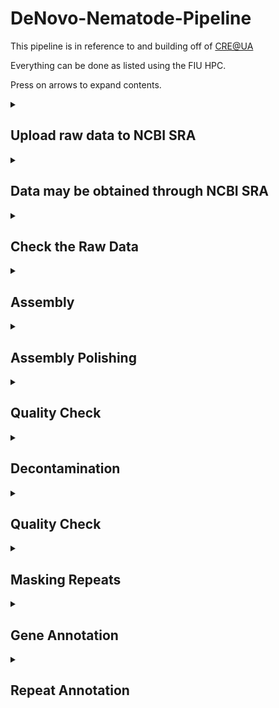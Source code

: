 # DeNovo-Nematode-Pipeline
This pipeline is in reference to and building off of [CRE@UA](https://github.com/BamaComputationalBiology/CRE-UA/blob/main/CRE-Pipeline.md)

Everything can be done as listed using the FIU HPC. 

Press on arrows to expand contents.


<details>
<summary>
	
## Upload raw data to NCBI SRA
</summary>

It is a good idea to upload your raw reads to the Sequence Read Archive (SRA) so that it is stored off your system and you can come back and download it if needed. You may also place an embargo on it so that the data will not be public until your paper is published. This is also a good idea because it may take a month to process and you don't want to be worried about this while also trying to publish (most journals require the raw data to be available during the time of review).

</details>



<details>
<summary>
	
## Data may be obtained through NCBI SRA
</summary>

**If you have your own data, skip this part!**

<details>
<summary>Nanopore</summary>
```
module load sratoolkit-3.0.0
```

Go to NCBI SRA and search _Oscheius_. use the filters at the side to narrow it down to genome and nanopore reads. Find the sra ID for _Oscheius_ sp.G, the number is **SRR16242712**
```
fasterq-dump SRR16242712
#this will take a while and give you no feedback so just believe it will work.
```

If successful you should have a file named SRR16242712.fastq with 18G of data. Type ls -lh to see this.
</details>



<details>
<summary>Illumina</summary>
```
fasterq-dump SRR16242711
```

If successful you should have a file named SRR16242711_1.fastq and SRR16242711_2.fastq both with 5.4G of data. Type ls -lh to see this.
</details>



</details>



<details>
<summary> 

## Check the Raw Data
</summary>

[fastqc](https://www.bioinformatics.babraham.ac.uk/projects/fastqc/) is a program to assess the quality of raw reads and give some basic stats. 

```
module load fastqc-0.11.7-gcc-8.2.0-gia624n
fastqc /path/to/reads.fastq
```
The output will be a .html report. To download this from the hpc, exit ssh and log in via sftp:
```
exit
sftp username@hpclogin01.fiu.edu
get *.html
exit
```
You will then need to navigate to your home directory on your computer and open the file in a browser.

**Some questions to pay attention to:**

1. What is the smallest read?
2. What is the largest read?
3. What is the median read length?
4. What is the theoretical coverage of the genome (Size of genome/(median read legth * number of reads)) OR (size of genome/file size)
5. Are there adapter sequences you may need to trim? If there are you should use a software like [Trimmomatic](http://www.usadellab.org/cms/index.php?page=trimmomatic) or [Trimgalore](https://github.com/FelixKrueger/TrimGalore/blob/master/Docs/Trim_Galore_User_Guide.md) to trim the adapter sequences off and run fastqc again. Trimgalore is a module on the HPC but Trimmomatic will have to be installed by the user.

</details>



</details>



<details>
<summary>
	
## Assembly
</summary>

It is a good idea to try multiple assembly methods and compare to choose the 'best' one. Best typically means most complete and contiguous. You could try with different softwares, different input data, and different amounts of input data. You can then use that 'best' one for annotation. 

We have tried assembly with:

* flye

* nextdenovo

* verkko

* hifiasm


Flye and nextdenovo use ONT and illumina data. Verkko and hifiasm use pacbio and ONT. 


--------------------------------------------------------------------------------------------------------------------------------------------------------------

<details>
<summary>nextDenovo</summary>

https://github.com/Nextomics/NextDenovo

Between flye and nextdenovo, we find nextDenovo to generally be better and more contiguous.
```
#create the input file
ls SRR16242712.fastq > input.fofn
```

```
#create the configuration file for assembly
vi run.cfg
```

Press[i] for insert and copy and paste the below section (this was obtained by going to nextDenovo documentation and copying the run.cfg file. Then we correct a few lines for our data, like genome size for example. If you don't know the genome size you can estimate it from a related species or use the option auto.

```
[General]
job_type = local
job_prefix = nextDenovo
task = all
rewrite = yes
deltmp = yes
parallel_jobs = 20
input_type = raw
read_type = ont # clr, ont, hifi
input_fofn = input.fofn
workdir = PB127

[correct_option]
read_cutoff = 1k
genome_size = 120M # estimated genome size, I know because I've already assembled this one
sort_options = -m 20g -t 15
minimap2_options_raw = -t 8
pa_correction = 3
correction_options = -p 15

[assemble_option]
minimap2_options_cns = -t 8
nextgraph_options = -a 1
```

Save by pressing [esc], type ':wq' and press [enter]

```
#create the script to run nextDenovo and create an assembled genome
vi assemble.sh
```

Press [i] for insert mode and copy the below script

```
#!/bin/bash

#SBATCH --account iacc_jfierst
#SBATCH --qos highmem1
#SBATCH --partition highmem1
#SBATCH --output=out_%assemble.log
#SBATCH --mail-user=vegge003@fiu.edu 	#use your own email instead
#SBATCH --mail-type=ALL

module load nextDenovo-2.5.0

nextDenovo run.cfg
```

Save by pressing [esc], type ':wq' and press [enter]


Run the script with: 
```
sbatch assemble.sh
```

To see if your job is running type the following command:
```
squeue --me
```

There is a common issue some face and you may need to load modules before you run the script. In which case use:
```
module load nextDenovo-2.5.0
sbatch assemble.sh
```

The final assembly result is at 03.ctg_graph/nd.asm.fasta

Basic statistics for the assembly are at 03.ctg_graph/nd.asm.fasta.stat
</details>

<details>
	<summary>Flye</summary>
	

https://canu.readthedocs.io/en/latest/quick-start.html#quickstart

The Canu module is available on HPC but I run into a problem with java when trying to use the module. Additionally, Flye is not available, and we don't use these programs enough to request their download. Thus, I've just created conda environments for these. You can try using the anaconda module on HPC (module load anaconda2), but I downloaded my own anaconda a long time ago. You can get the linux version of anaconda here: https://www.anaconda.com/download
Miniconda or Mamba probably work too, I just haven't tried.


Get Canu
```
conda create -n canu
conda activate canu
	#if conda activate doesn't work, try source activate
conda install -c bioconda canu
```

Create script
```
vi canu_correction.sh
```
Hit [i] for insertion mode and copy/paste the following:

```
#!/bin/bash

#SBATCH --account iacc_jfierst
#SBATCH --qos highmem1
#SBATCH --partition highmem1
#SBATCH --output=out_%canu_correct.log
#SBATCH --mail-user=vegge003@fiu.edu   #use your own email
#SBATCH --mail-type=ALL

#conda activate canu

canu -correct -p PB127_canu -d canu_out genomeSize=120M useGrid=false -nanopore-raw ./SRR16242712.fastq
```

Save by pressing [esc], type ':wq' and press [enter]


Run the script with: 
```
sbatch canu_correction.sh
```

To see if your job is running type the following command:
```
squeue --me
```

This job took 2.5 days to finish, but could be sped up by giving it more resources. Try adding "#SBATCH -n 8" and "#SBATCH --mem=128G" to the script.

The output is in canu_out. The corrected reads are the file: *.correctedReads.fasta.gz

However, an error is thrown because some of the read names match in the first column. To fix this we unzip the file, and replace the spaces with underscores so that the whole column is one long name. 

```
gunzip *.correctedReads.fasta.gz
cat *.correctedReads.fasta | sed 's/ /_/g' > correctedReads2.fasta
```

-----------------------------------------------------------------------------------------------------------------------------------------------------------

https://github.com/fenderglass/Flye

Get Flye
```
conda create -n flye
conda activate flye
	#if conda activate doesn't work, try source activate
conda install -c bioconda flye
```

Create the script
```
vi flye_assemble.sh
```

Hit [i] for insertion mode and copy/paste the following:
```
#!/bin/bash

#SBATCH --account iacc_jfierst
#SBATCH --qos highmem1
#SBATCH --partition highmem1
#SBATCH --output=out_%assembly.log
#SBATCH --mail-user=vegge003@fiu.edu   #use your own email
#SBATCH --mail-type=ALL

#conda activate flye    

flye --nano-corr ./canu_out/PB127_canu.correctedReads2.fasta -o flye_assembly -t 8 --genome-size 120M
```
Save and exit by pressing [esc], typing ":wq" and then [enter]

Run the script with: 
```
sbatch flye_assemble.sh
```

To see if your job is running type the following command:
```
squeue --me
```

The final assembly is in ./flye_assembly/assembly.fasta

This took approximately 4hrs to assemble a worm genome ~100Mb

</details>

Before starting Verkko or hifiasm, you may want to select for ultra-long ONT reads (50kb and up). You can do this with awk:
```
awk 'BEGIN {RS = "@"; ORS = ""} NR > 1 {getline seq; getline sep; getline qual; if (length(seq) >= MIN_SIZE) print "@"$0, seq, sep, qual}' MIN_SIZE=50000 ontReads.fastq > filteredONT.fastq
```

<details>
	<summary>Verkko</summary>

https://github.com/marbl/verkko

Verkko does not do well with little coverage.

Install Verkko with Conda:
```
conda create -n verkko -c conda-forge -c bioconda -c defaults verkko
conda activate verkko
	#if conda activate doesn't work, try source activate
```

Create the script:
```
vi verkko.sh
```

Press[i] for instertion and copy/paste the following:
```
#!/bin/bash

#SBATCH --account iacc_jfierst
#SBATCH --qos highmem1
#SBATCH --partition highmem1
# Number of nodes
#SBATCH -N 1

# Number of tasks
#SBATCH -n 16

#SBATCH --output=out_verkko.log
#SBATCH --mail-user=vegge003@fiu.edu   #use your own email
#SBATCH --mail-type=ALL

#conda activate verkko 

export VERKKO=/your/path/to/verkko/bin

verkko -d <work-directory> --hifi <hifi-fastq-files> --nano <ont-fastq-files>
```
Save and exit by pressing [esc], typing ":wq" and then [enter]

Run the script with: 
```
sbatch verkko.sh
```

To see if your job is running type the following command:
```
squeue --me
```

The SnakeMake script that Verkko runs on specifies 4CPUs, thus an error will occur if you are trying to run it on HPC without specifying the cores (#SBATCH -n 16)

The assembly is in the output directory and named assembly.fasta

This takes about 2 hours to complete on a worm genome (~100Mb)
 
</details>

<details>
	<summary>Hifiasm</summary>

https://github.com/chhylp123/hifiasm

https://hifiasm.readthedocs.io/en/latest/faq.html

Install Hifiasm with git or conda:

Git
```
git clone https://github.com/chhylp123/hifiasm
cd hifiasm
make
```

Conda
```
conda create -n hifiasm
conda activate hifiasm
	#if conda activate doesn't work, try source activate
conda install -c bioconda hifiasm
```

Create the script:
```
vi hifiasm_assembly.sh
```

Press[i] for instertion and copy/paste the following:
```
#!/bin/bash

#SBATCH --account iacc_jfierst
#SBATCH --qos highmem1
#SBATCH --partition highmem1
#SBATCH --output=out_hifi.log
#SBATCH --mail-user=vegge003@fiu.edu  #insert your own email
#SBATCH --mail-type=ALL


#pacbio reads only
hifiasm -o sample.asm -t 32 /path/to/hifi_reads.fastq


#pacbio with nanopore reads over 50kb
hifiasm -o sample.asm -t 32 --ul /path/to/filteredONT.fastq /path/to/hifi_reads.fastq

#if you installed with git then you need to include the full path to hifiasm
#make sure to comment out the option you do not want
#if you have it installed as a conda environment, make sure to load the environment before running the script
```

Save and exit by pressing [esc], typing ":wq" and then [enter]

Run the script with: 
```
sbatch hifiasm_assembly.sh
```

To see if your job is running type the following command:
```
squeue --me
```
Takes about 1 hour on a 100Mb worm genome. 

When complete, your assembly files are .gfa files, which are information about the overlap graphs. To change them into fasta files you can use awk:
```
awk '/^S/{print ">"$2;print $3}' test.p_ctg.gfa > test.p_ctg.fa
```

</details>

</details>


<details>
<summary>
	
## Assembly Polishing
</summary>

Illumina has a higher base calling accuracy than nanopore (although nanopore may be catching up soon). Therefore we "polish" the assembly by correcting the long read assembly with Illumina short read data. This applies less with HiFi data since it reached a Q20 (99%) quality score. I'm not sure where the community stands on correcting HiFi reads with Illumina. 

---------------------------------------------------------------------------------------------------------------------------------------------------------------

If you assembled with NextDenovo, proceed with NextPolish. If you assembled with Flye, proceed with Pilon.

<details>
<summary>NextPolish</summary>

https://github.com/Nextomics/NextPolish
```
#create the input file
ls SRR16242711_1.fastq SRR16242711_2.fastq > sgs.fofn
```

Modify the run.cfg file by typing 'vi run.cfg' and hit [i] for insert. Delete the existing code and copy/paste the following:

```
[General]
job_type = local
job_prefix = nextPolish
task = best
rewrite = yes
rerun = 3
parallel_jobs = 6
multithread_jobs = 5
genome = /your/path/to/03.ctg_graph/nd.asm.fasta #genome file
genome_size = 120M
workdir = ./01_rundir
polish_options = -p {multithread_jobs}

[sgs_option]
sgs_fofn = ./sgs.fofn
sgs_options = -max_depth 100 -bwa
```

Create a script for polishing by typing 'vi polish.sh', hit [i] for insert, and copy/paste the following:

```
#!/bin/bash

#SBATCH --account iacc_jfierst
#SBATCH --qos highmem1
#SBATCH --partition highmem1
#SBATCH --output=out_%polish.log
#SBATCH --mail-user=vegge003@fiu.edu   #use your email
#SBATCH --mail-type=ALL

module load nextPolish-1.4.0   #might need to load before running script

nextPolish run.cfg
```

Run the script. The output will be a file with pid***** and a directory named 01_rundir. The directory contains genome.nextpolish.fasta (the polished genome) and genome.nextpolish.fasta.stat (stats about the corrections made). Please rename the file if working with multiple genomes because all will come out with the same name and it could get confusing. 

</details>

<details>
<summary>Pilon</summary>

https://github.com/broadinstitute/pilon

Create the script:
```
vi pilon.sh
```

Hit [i] for insertion mode and copy/paste the following:
```
#!/bin/bash

#SBATCH --account account_name
#SBATCH --qos node_name
#SBATCH --partition node_name
#SBATCH --output=out_%pilon.log
#SBATCH --mail-user=username@email.com   #use your own email
#SBATCH --mail-type=ALL

module load pilon-1.22-gcc-8.2.0-33xdiwt

FORWARD=[PATH TO FASTQ_1]
REVERSE=[PATH TO FASTQ_2]
LINE_NAME=PB127 ## YOUR LINE
mkdir ./pilon_out/

## ROUND 1 ##
GENOME=[ path to assembled genome]
#index genome 
bwa index ${GENOME}
#align reads
bwa mem -t 8 -M ${GENOME} ${FORWARD} ${REVERSE}  > ./pilon_out/bwa.sam
#sam to bam
samtools view -Sb ./pilon_out/bwa.sam > ./pilon_out/bwa.bam
##Sort and index the BAM 
samtools sort ./pilon_out/bwa.bam -o ./pilon_out/bwa.sort
samtools index ./pilon_out/bwa.sort

##Pilon it 
java -Xmx12G -jar /share/apps/bioinfoJava/pilon-1.22.jar --genome ${GENOME} --frags ./pilon_out/bwa.sort --output ./pilon_out/${LINE_NAME}_pilon1

## ROUND 2 ##
GENOME=./pilon_out/${LINE_NAME}_pilon1.fasta 
#index genome 
bwa index ${GENOME}
#align reads
bwa mem -t 8 -M ${GENOME} ${FORWARD} ${REVERSE}  > ./pilon_out/bwa.sam
#sam to bam
samtools view -Sb ./pilon_out/bwa.sam > ./pilon_out/bwa.bam
##Sort and index the BAM 
samtools sort ./pilon_out/bwa.bam -o ./pilon_out/bwa.sort
samtools index ./pilon_out/bwa.sort


##Pilon it 
java -Xmx12G -jar /share/apps/bioinfoJava/pilon-1.22.jar --genome ${GENOME} --frags ./pilon_out/bwa.sort --output ./pilon_out/${LINE_NAME}_pilon2


## ROUND 3 ##
GENOME=./pilon_out/${LINE_NAME}_pilon2.fasta 
#index genome 
bwa index ${GENOME}
#align reads
bwa mem -t 8 -M ${GENOME} ${FORWARD} ${REVERSE}  > ./pilon_out/bwa.sam
#sam to bam
samtools view -Sb ./pilon_out/bwa.sam > ./pilon_out/bwa.bam
##Sort and index the BAM 
samtools sort ./pilon_out/bwa.bam -o ./pilon_out/bwa.sort
samtools index ./pilon_out/bwa.sort

##Pilon it 
java -Xmx12G -jar /share/apps/bioinfoJava/pilon-1.22.jar --genome ${GENOME} --frags ./pilon_out/bwa.sort --output ./pilon_out/${LINE_NAME}_pilon3



## ROUND 4 ##
GENOME=./pilon_out/${LINE_NAME}_pilon3.fasta 
#index genome 
bwa index ${GENOME}
#align reads
bwa mem -t 8 -M ${GENOME} ${FORWARD} ${REVERSE}  > ./pilon_out/bwa.sam
#sam to bam
samtools view -Sb ./pilon_out/bwa.sam > ./pilon_out/bwa.bam
##Sort and index the BAM 
samtools sort ./pilon_out/bwa.bam -o ./pilon_out/bwa.sort
samtools index ./pilon_out/bwa.sort

##Pilon it 
java -Xmx12G -jar /share/apps/bioinfoJava/pilon-1.22.jar --genome ${GENOME} --frags ./pilon_out/bwa.sort --output ./:pilon_out/${LINE_NAME}_pilon4
```

</details>

</details>

<details>

<summary>
	
## Quality Check
</summary>

Assembly quality has various measures. Things like N50, contig number, assembly size, k-mer counting, and gene presence/absence can all be indications of how good an assembly may be. It is a good idea to try multiple assembly methods and use these metrics to compare them. The "best" assembly is usually the most complete and contiguous. QUAST is particularly nice for comparing multiple assemblies at once.

<details>
<summary>BUSCO</summary>

We need to download the nematode dataset so that we can run busco in offline mode. 

```
wget --no-check-certificate https://busco-data.ezlab.org/v5/data/lineages/nematoda_odb10.2020-08-05.tar.gz
tar -xvzf nematoda_odb10.2020-08-05.tar.gz
```

type 'vi busco.sh' to create a script, hit [i], and copy/paste the lines below:

```
#!/bin/bash

#SBATCH --account account_name
#SBATCH --qos node_name
#SBATCH --partition node_name
#SBATCH --output=out_%busco.log
#SBATCH --mail-user=username@email.com   #use your own email
#SBATCH --mail-type=ALL


module load busco/5.4.7 	#might need to load before running script

export AUGUSTUS_CONFIG_PATH="/your/path/to/Augustus"

busco -c 4 -m genome -i /your/path/to/01_rundir/genome.nextpolish.fasta -o busco_PB127 --offline --lineage_dataset /home/data/jfierst/your_username/nematoda_odb10
```
Notice the AUGUSTUS_CONFIG_PATH. We need to copy the augustus directory, give it write permissions, and tell the program the path to that directory. 

```
cp -R /home/data/jfierst/veggers/programs/Augustus/config /your/path/.
cd Augustus
chmod +777 *  #this is a easy but unsafe way to make sure all directories within the directory Augustus each have all permissions. This will take some time.
```
Edit the script to include your path to Augustus and run the script. BUSCO may take multiple hours to run but should not take longer than a day. Your output will be a short_summary*.txt file.

</details>



<details>
<summary>QUAST</summary>

```
#!/bin/bash

#SBATCH --account account_name
#SBATCH --qos node_name
#SBATCH --partition node_name
#SBATCH --output=out_%quast.log
#SBATCH --mail-user=username@email.com   #use your own email
#SBATCH --mail-type=ALL

module load quast-5.2.0  #may need to load before running script

quast.py -t 4 --eukaryote --plots-format pdf /your/path/to/01_rundir/genome.nextpolish.fasta -o ./PB127_quast/
```

QUAST only takes a minute or two and the output is in the directory PB127_quast. The file report.txt gives you basic genome assembly stats like GC content, N50, # contigs, etc. If you have multiple assemblies your script might look like:

```
#!/bin/bash

#SBATCH --account account_name
#SBATCH --qos node_name
#SBATCH --partition node_name
#SBATCH --output=out_%quast.log
#SBATCH --mail-user=username@email.com   #use your own email
#SBATCH --mail-type=ALL

module load quast-5.2.0  #may need to load before running script

quast.py -t 4 --eukaryote --plots-format pdf /your/path/to/assembly1.fasta /your/path/to/assembly2.fasta /your/path/to/assembly3.fasta -o ./species_quast/
```

The html files are files that display the information in a graphical way using icarus viewer. To view these files, you need to download them to your local machine and then click to open them.

OPTION 1: use HPC GUI

If you are using the web browser HPC access, then navigate to the files tab. Type the path to the directory with the file you want to download, select the file, and click download.

OPTION 2: using HPC from computer terminal

```
#logout of the hpc
exit

#connect to hpc using sftp (secure file transfer)
sftp username@hpclogin01.fiu.edu

get /path/to/file.html

#logout of hpc
exit
```

The .html file should now be in your home directory of your local machine.
</details>



<details>
<summary>Merqury</summary>
	
[Merqury](https://github.com/marbl/merqury) is a k-mer counting tool with a variety of options. It allows you to see which k-mers appear only in the reads, which occur in the assembly and how many times they occur, potential ploidy of the organsim, haplotype phasing, etc.

Merqury is not on the HPC, but it is available through a conda environment. To download:
```
module load mamba/23.1.0-4
conda create -n merqury
source activate merqury
conda install -c conda-forge -c bioconda merqury
```

To test if the installation works:
```
Rscript $MERQURY/plot/plot_spectra_cn.R --help
```
If the help/options dialogue opens, it worked.

```
#!/bin/bash

#SBATCH --account account_name
#SBATCH --qos node_name
#SBATCH --partition node_name
#SBATCH --output=out_%mercury.log
#SBATCH --mail-user=username@email.com   #use your own email
#SBATCH --mail-type=ALL

#many files will be generated, so lets make a seperate directory to work in so that things stay organized:
mkdir species_merqury
cd species_merqury

#count k-mers in read sets
meryl k=31 count reads_1.fastq reads_2.fastq output DF5033.meryl

#compare the read database with the assembly and generate graphs
merqury.sh DF5033.meryl/ assembly.fasta DF5033_merqury
```

Similar to QUAST, you will need to exit ssh and enter sftp to download the .png files to examine:
```
pwd
exit
sftp username@hpclogin01.fiu.edu
cd <copy and paste the output of pwd above>
get *.png
exit
```



</details>



</details>

<details>

 <summary>
	 
## Decontamination
</summary>

 **SIDR**
 
 https://pypi.org/project/SIDR/
 
**It is still in progress and experimental.**

To decontaminate our genomes we use SIDR, a machine learning program genereated by our lab that takes raw fasta/fastq files, runs blast, creates alignments, and generates various statistics about coverage, gc content, and length. This table is then fed into xgboost to predict contaminants. The link above takes you to the 2018 version in python. The code provided in this project uses linux commands and R; however it is in progress to be coded in a different language to make it faster and more efficient. The Fierst lab is also working on updating the machine learning method used.  

The output of SIDR is two fasta files: keptcontigs.fa and contaminant contigs.fa

</details>

<details>

 <summary>
	 
## Quality Check
</summary>

Using the kept contigs.fa, it is good to repeat the QUAST and BUSCO measures for the assembly to make sure there haven't been crazy changes, or if so, then why.

Modify your busco and quast scripts so that instead of /your/path/to/nextpolish.fa, it is changed to /your/path/to/keptcontigs.fa

</details>


<details>

 <summary>
	 
## Masking Repeats
</summary>

**RepeatMasker/Modeler**

https://github.com/Dfam-consortium/RepeatModeler

If the assembly is good to go, we can begin preliminary repeat annotation. This first strp uses repeatModeler/Masker to mask repeat regions of the genome and make gene annotation easier. This is just a first pass, which creates a library of repeats found in the genome. 

Install repeatModeler/Masker with TE-tools container: https://github.com/Dfam-consortium/TETools
RepeatMasker is installed on the HPC, so alternatively you can try module load RepeatMasker-4.1.0

```
#Get the container
curl -sSLO https://github.com/Dfam-consortium/TETools/raw/master/dfam-tetools.sh
chmod +x dfam-tetools.sh

#Activate the container
./dfam-tetools.sh
```


Run commands one by one in container. If I remember correctly, the BuildDatabase command takes the longest (~12 hours on a 100Mb genome, ~20% repeats)
```
#Build the database
BuildDatabase -name [species_name] [genome.fasta]

#Run RepeatModeler for de novo repeat identification and characterization
RepeatModeler -pa 8 -database [species_name]

#Use the queryRepeatDatabase.pl script inside RepeatMasker/util to extract Rhabditida repeats
queryRepeatDatabase.pl -species rhabditida | grep -v "Species:" > Rhabditida.repeatmasker

#Combine the files to create a library of de novo and known repeats
cat RM*/consensi.fa.classified Rhabditida.repeatmasker > [species_name].repeats

#exit the container
exit
```

Mask the repeats from the library you just generated. 
```
#Module load RepeatMasker
module load RepeatMasker-4.1.0

#Mask the genome of known repeats
RepeatMasker -lib [species_name].repeats -pa 8 -xsmall -nolow [keptcontigs.fasta] 
```
-nolow / -l(ow)

With the option -nolow or -l(ow) only interspersed repeats are masked. By default simple tandem repeats and low complexity (polypurine, AT-rich) regions are masked besides the interspersed repeats. For database searches the default setting is recommended, but sometimes, e.g. when using the masked sequence to predict the presence of exons, it may be better to skip the low complexity masking.


-xsmall 

Returns repetitive regions in lowercase (soft masking) instead of replacing with N's (hard masking). Non-repeat regions remain in uppercase.


-pa

Stands for parallel, for multiprocessing, runs 8 sequences at a time. 


The output of RepeatMasker is *.masked

Also, remember that the output of RepeatModeler (custom library) is in RM*/consensi.fa.classified
Or, if you want a broader library, [species].repeats

</details>


<details>

 <summary>
	 
## Gene Annotation

</summary>

**STAR**

https://www.ncbi.nlm.nih.gov/pmc/articles/PMC3530905/

Used to align the rna reads to the genome for better prediction of protein coding regions.

```
#!/bin/bash

#SBATCH --account iacc_jfierst
#SBATCH --qos highmem1
#SBATCH --partition highmem1
#SBATCH --output=out_star
#SBATCH --mail-user=your@email.com
#SBATCH --mail-type=ALL

module load star-2.7.9a

# Generate genome index
STAR \
    --runThreadN 12 --runMode genomeGenerate --genomeDir [species]_STAR \
    --genomeSAindexNbases 12 --genomeFastaFiles /path/to/keptcontigs.masked

# Map the reads
STAR \
    --runThreadN 12 --genomeDir [species]_STAR --outSAMtype BAM Unsorted --twopassMode Basic \
    --readFilesIn /path/to/rna_1.fastq /path/to/rna_2.fastq
```

The output is an Aligned.out.bam file which will be used in BRAKER, a.k.a the next step.

**BRAKER3**

https://github.com/Gaius-Augustus/BRAKER

BRAKER3 is incorporating RNA and Protein Data using GeneMark-ETP and AUGUSTUS. It is used for protein predictions and de novo protein annotations, but is heavily reliant on the data you give it. 

BRAKER is one of the hardest programs to install on the HPC as it has so many dependancies. It is probably easier to install on a local machine. It is also conda-able, however I've never been able to get the conda braker env to work.

```
#!/bin/bash

#SBATCH --account iacc_jfierst
#SBATCH --qos highmem1
#SBATCH --partition highmem1
#SBATCH --output=out_braker3.log
#SBATCH --mail-user=your@email.com
#SBATCH --mail-type=ALL

export AUGUSTUS_CONFIG_PATH=/path/to/Augustus/config
export GENEMARK_PATH=/path/to/GeneMark-ETP/bin
export PROTHINT_PATH=/path/to/GeneMark-ETP/bin/gmes/ProtHint/bin
export TSEBRA_PATH=/path/to/TSEBRA/bin
export STRINGTIE_PATH=/path/to/stringtie

/path/to/braker.pl \
 --workingdir ./[sample]_braker3 \
 --species [species_name] \
 --genome /path/to/keptcontigs.masked \
 --prot_seq /path/to/protein.fa \
 --bam /path/to/Aligned.out.bam \
 --softmasking
```


**AGAT**

https://github.com/NBISweden/AGAT

AGAT is used to covert the .gtf output file from BRAKER, to a .gff3 file format. It also calculates some basic statistics such as gene count.

Install with conda

```
#!/bin/bash

#SBATCH --account iacc_jfierst
#SBATCH --qos highmem1
#SBATCH --partition highmem1
#SBATCH --output=out_%braker3_agat.log
#SBATCH --mail-user=your@email.com
#SBATCH --mail-type=ALL

#combined fasta and protein
agat_convert_sp_gxf2gxf.pl -g /path/to/[sample]_braker.gtf -o [sample]_braker3.gff3
agat_sp_statistics.pl --gff /path/to/[sample]_braker3.gff3 \
        -f /path/to/keptcontigs.masked \
        -o [sample]_AGATstats

```


**InterProScan**

https://interproscan-docs.readthedocs.io/en/latest/

InterProScan scans the InterPro database to predict protein function and domains.

```
#!/bin/bash

#SBATCH --account iacc_jfierst
#SBATCH --qos highmem1
#SBATCH --partition highmem1
#SBATCH -n 8
#SBATCH --output=out_InterProScan.log
#SBATCH --mail-user=your@email.com
#SBATCH --mail-type=ALL


module load jdk1.8.0_241
module load interproscan-5.55
module load perl-5.34.0-gcc-8.2.0-b5u622f

/home/applications/interproscan/interproscan-5.33-72.0/interproscan.sh -i /path/to/protein.fa -f tsv -dp -goterms -pa
```


 
</details>






<details>

 <summary>
	 
## Repeat Annotation
</summary>

**EDTA**

https://github.com/oushujun/EDTA

A de novo repeat annotation program that creates a high-quality non-redundant TE consensus library. While it can run given only a genome fasta file, we also provide the input files:

1) CDS, created from BRAKER output
2) BED of known gene positions, created from BRAKER output
3) Curated TE library, created from RepeatModeler output

I did a manual installation of EDTA, however it is conda-able. As of 11/29/2023 it was not available as a module on the hpc.

```
#!/bin/bash

#SBATCH --account iacc_jfierst
#SBATCH --qos highmem1
#SBATCH --partition highmem1
#SBATCH --output=out_edta.log
#SBATCH --mail-user=your@email.com
#SBATCH --mail-type=ALL

perl /path/to/EDTA.pl --genome /path/to/keptcontigs.fasta --cds /path/to/protein.fasta --curatedlib /path/to/[species_name].repeats --exclude /path/to/genes.bed --overwrite 1 --sensitive 1 --anno 1 --evaluate 1 --threads 10
```


There are many output files generated by EDTA. 

*.mod.EDTA.TElib.fa is the curated consensus library

*.mod.EDTA.TEanno.gff3 contains all TE annotations, including redundant and fragmented sequences

*.mod.EDTA.TEanno.sum is the summary file for whole genome TE annotation

</details>
